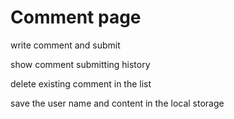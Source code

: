 # Comment page

write comment and submit

show comment submitting history

delete existing comment in the list

save the user name and content in the local storage
